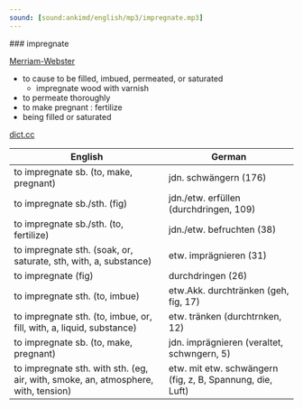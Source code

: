 ```yaml
---
sound: [sound:ankimd/english/mp3/impregnate.mp3]
---
```


\### impregnate

[Merriam-Webster](https://www.merriam-webster.com/dictionary/impregnate)

- to cause to be filled, imbued, permeated, or saturated
    - impregnate wood with varnish
- to permeate thoroughly
- to make pregnant : fertilize
- being filled or saturated

[dict.cc](https://www.dict.cc/impregnate)

| English        | German       |
| -------------- | ------------ |
| to impregnate sb. (to, make, pregnant) | jdn. schwängern (176) |
| to impregnate sb./sth. (fig) | jdn./etw. erfüllen (durchdringen, 109) |
| to impregnate sb./sth. (to, fertilize) | jdn./etw. befruchten (38) |
| to impregnate sth. (soak, or, saturate, sth, with, a, substance) | etw. imprägnieren (31) |
| to impregnate (fig) | durchdringen (26) |
| to impregnate sth. (to, imbue) | etw.Akk. durchtränken (geh, fig, 17) |
| to impregnate sth. (to, imbue, or, fill, with, a, liquid, substance) | etw. tränken (durchtrnken, 12) |
| to impregnate sb. (to, make, pregnant) | jdn. imprägnieren (veraltet, schwngern, 5) |
| to impregnate sth. with sth. (eg, air, with, smoke, an, atmosphere, with, tension) | etw. mit etw. schwängern (fig, z, B, Spannung, die, Luft) |
